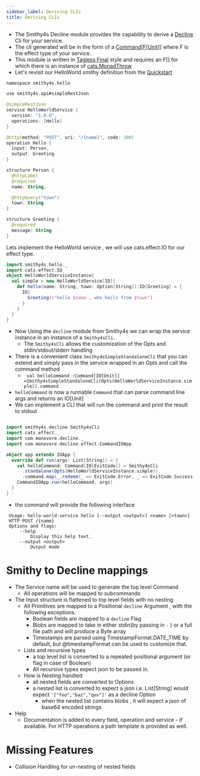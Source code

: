 ```yaml
---
sidebar_label: Deriving CLIs
title: Deriving CLIs
---
```


- The Smithy4s Decline module provides the capability to derive a [Decline](https://ben.kirw.in/decline/) Cli for your service.
- The cli generated will be in the form of a [Command[F[Unit]]](https://ben.kirw.in/decline/usage.html#commands-and-subcommands) where F is the effect type of your service.
- This module is written in [Tagless Final](https://okmij.org/ftp/tagless-final/) style and requires an F[] for which there is an instance of [cats.MonadThrow](https://typelevel.org/cats/api/cats/package$$MonadThrow$.html)  
- Let's revisit our HelloWorld smithy definition from the [Quickstart](../01-overview/02-quickstart.md)

```kotlin
namespace smithy4s.hello

use smithy4s.api#simpleRestJson

@simpleRestJson
service HelloWorldService {
  version: "1.0.0",
  operations: [Hello]
}

@http(method: "POST", uri: "/{name}", code: 200)
operation Hello {
  input: Person,
  output: Greeting
}

structure Person {
  @httpLabel
  @required
  name: String,

  @httpQuery("town")
  town: String
}

structure Greeting {
  @required
  message: String
}
```

Lets implement the HelloWorld service , we will use cats.effect.IO for our effect type.

```scala mdoc:silent
import smithy4s.hello._
import cats.effect.IO
object HelloWorldServiceInstance{
  val simple = new HelloWorldService[IO]{
    def hello(name: String, town: Option[String]):IO[Greeting] = {
      IO{
        Greeting(s"hello $name , who hails from $town")
      }
    }
  }
}
```
 - Now Using the ```decline``` module from Smithy4s we can wrap the service instance in an instance of a `Smithy4sCli`.
    - The `Smithy4sCli` allows the customization of the Opts and stdin/stdout/stderr handling 
 - There is a convenient class ```Smithy4sSimpleStandaloneCli``` that you can extend and simply pass in the service wrapped in an Opts and call the command method
   - ``` val helloCommand :Command[IO[Unit]] =Smithy4sSimpleStandaloneCli(Opts(HelloWorldServiceInstance.simple)).command```
 - ```helloCommand``` is now a runnable `Command` that can parse command line args and returns an IO[Unit]
 - We can implement a CLI that will run the command and print the result to stdout
```scala mdoc:silent

import smithy4s.decline.Smithy4sCli
import cats.effect._
import com.monovore.decline._
import com.monovore.decline.effect.CommandIOApp

object app extends IOApp {
  override def run(args: List[String]) = {
    val helloCommand: Command[IO[ExitCode]] = Smithy4sCli
      .standalone(Opts(HelloWorldServiceInstance.simple))
      .command.map(_.redeem(_ => ExitCode.Error, _ => ExitCode.Success))
    CommandIOApp.run(helloCommand, args)
  }
}
```
- the command will  provide the following interface 
```
 Usage: hello-world-service hello [--output <output>] <name> [<town>]
 HTTP POST /{name}
 Options and flags:
     --help
         Display this help text.
     --output <output>
         Output mode
```

# Smithy to Decline mappings

   - The Service name will be used to generate the top level Command
     - All operations will be mapped to subcommands
   - The Input structure is flattened to top level fields with no nesting
     - All Primitives are mapped to a Positional `decline` Argument , with the following exceptions.
       - Boolean fields are mapped to a `decline` Flag
       - Blobs are mapped to take in either stdin(by passing in `-` ) or a full file path and will produce a Byte array 
       - Timestamps are parsed using TimestampFormat.DATE_TIME by default, but @timestampFormat can be used to customize that.
     - Lists and recursive types
       - a top level list is converted to a repeated positional argument (or flag in case of Boolean)
       - All recursive types expect json to be passed in.
     - How is Nesting handled
       - all nested fields are converted to Options 
       - a nested list is converted to expect a json i.e. List[String] would expect ```'["foo","baz","qux"]'``` as a decline Option
         - when the nested list contains blobs , it will expect a json of base64 encoded strings 
   - Help
     - Documentation is added to every field, operation and service - if available. For HTTP operations a path template is provided as well.

# Missing Features
   - Collision Handling for un-nesting of nested fields 
